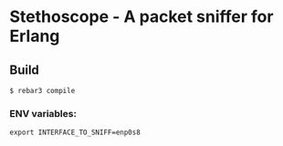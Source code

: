 # Stethoscope - A packet sniffer for Erlang

Build
-----

    $ rebar3 compile


### ENV variables:

`export INTERFACE_TO_SNIFF=enp0s8`
